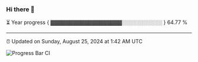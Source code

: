 ### Hi there 👋

⏳ Year progress { ▓▓▓▓▓▓▓▓▓▓▓▓▓▓▓▓▓▓▓░░░░░░░░░░░ } 64.77 %

---

⏰ Updated on Sunday, August 25, 2024 at 1:42 AM UTC

![Progress Bar CI](https://github.com/arthurbuhl/arthurbuhl/workflows/Progress%20Bar%20CI/badge.svg)
